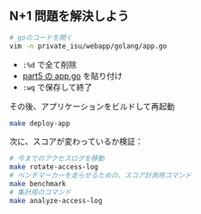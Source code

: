 ## N+1 問題を解決しよう

```bash
# goのコードを開く
vim -n private_isu/webapp/golang/app.go
```

- `:%d` で全て削除
- [part5 の app.go](/lecture/part5/app.go) を貼り付け
- `:wq` で保存して終了

その後、アプリケーションをビルドして再起動

```bash
make deploy-app
```

次に、スコアが変わっているか検証：

```bash
# 今までのアクセスログを移動
make rotate-access-log
# ベンチマーカーを走らせるための、スコア計測用コマンド
make benchmark
# 集計用のコマンド
make analyze-access-log
```
